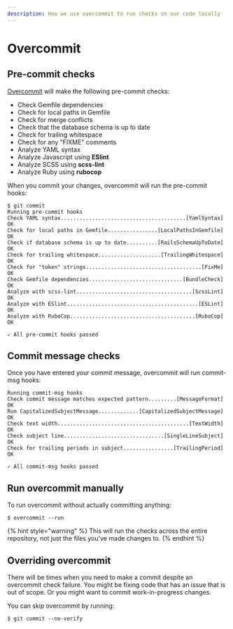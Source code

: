 ```yaml
---
description: How we use overcommit to run checks on our code locally
---
```


# Overcommit

## Pre-commit checks

[Overcommit](https://github.com/brigade/overcommit) will make the following pre-commit checks:

* Check Gemfile dependencies
* Check for local paths in Gemfile
* Check for merge conflicts
* Check that the database schema is up to date
* Check for trailing whitespace
* Check for any "FIXME" comments
* Analyze YAML syntax 
* Analyze Javascript using **ESlint**
* Analyze SCSS using **scss-lint**
* Analyze Ruby using **rubocop**

When you commit your changes, overcommit will run the pre-commit hooks:

```text
$ git commit
Running pre-commit hooks
Check YAML syntax........................................[YamlSyntax] OK
Check for local paths in Gemfile................[LocalPathsInGemfile] OK
Check if database schema is up to date..........[RailsSchemaUpToDate] OK
Check for trailing whitespace....................[TrailingWhitespace] OK
Check for "token" strings.....................................[FixMe] OK
Check Gemfile dependencies..............................[BundleCheck] OK
Analyze with scss-lint.....................................[ScssLint] OK
Analyze with ESlint..........................................[ESLint] OK
Analyze with RuboCop........................................[RuboCop] OK

✓ All pre-commit hooks passed
```

## Commit message checks

Once you have entered your commit message, overcommit will run commit-msg hooks:

```text
Running commit-msg hooks
Check commit message matches expected pattern.........[MessageFormat] OK
Run CapitalizedSubjectMessage.............[CapitalizedSubjectMessage] OK
Check text width..........................................[TextWidth] OK
Check subject line................................[SingleLineSubject] OK
Check for trailing periods in subject................[TrailingPeriod] OK

✓ All commit-msg hooks passed
```

## Run overcommit manually

To run overcommit without actually committing anything:

```text
$ overcommit --run
```

{% hint style="warning" %}
This will run the checks across the entire repository, not just the files you've made changes to.
{% endhint %}

## Overriding overcommit

There will be times when you need to make a commit despite an overcommit check failure. You might be fixing code that has an issue that is out of scope. Or you might want to commit work-in-progress changes.

You can skip overcommit by running:

```text
$ git commit --no-verify
```

